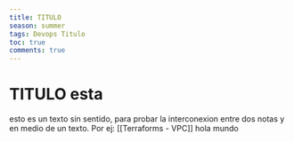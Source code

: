 ```yaml
---
title: TITULO
season: summer
tags: Devops Titulo
toc: true
comments: true
---
```

# TITULO esta
esto es un texto sin sentido, para probar la interconexion entre dos notas y en medio de un texto. Por ej: [[Terraforms - VPC]] hola mundo